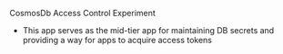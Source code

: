 CosmosDb Access Control Experiment

* This app serves as the mid-tier app for maintaining DB secrets and providing a way for apps to acquire access tokens